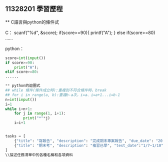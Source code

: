 ## 11328201 學習歷程
** C語言與python的條件式

C：
scanf("%d", &score);
if(score>=90){
    printf("A");
}
else if(score>=80)
......

python：
```python
score=int(input())
if score>=90:
    print("A");
elif score>=80:
......

** python的迴圈式
## while 條件(條件成立時):重複到不符合條件時，break
## for i in range(a, b):重複b-a次，i=a、i=a+1...i=b-1
n=int(input())
i=1
while i<n+1:
    for j in range(1, i+1):
        print("*"*j)
    i=i+1


tasks = [
    {"title": "寫報告", "description": "完成期末專案報告", "due_date": "2024-12-01", "priority": "高", "completed": False},
    {"title": "期末考", "description": "複習已學", "test_date":"1/7~1/10", "priority": "中", "completed": False},
]
\\描述任務清單中的各種名稱和各項資料
